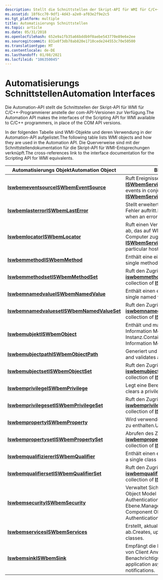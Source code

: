 ```yaml
---
description: Stellt die Schnittstellen der Skript-API für WMI für C/C++-Programmierer anstelle der com-API-Versionen zur Verfügung.
ms.assetid: 18f6cc70-9df1-4d43-a2e0-af03e2f9e2c5
ms.tgt_platform: multiple
title: Automatisierungs Schnittstellen
ms.topic: article
ms.date: 05/31/2018
ms.openlocfilehash: 652e9a1fb35a66bddb9f0aebe543770e89e6e2ee
ms.sourcegitcommit: 831e8f3db78ab820e1710cede244553c70e50500
ms.translationtype: MT
ms.contentlocale: de-DE
ms.lasthandoff: 01/08/2021
ms.locfileid: "106350045"
---
```

# <a name="automation-interfaces"></a><span data-ttu-id="c1195-103">Automatisierungs Schnittstellen</span><span class="sxs-lookup"><span data-stu-id="c1195-103">Automation Interfaces</span></span>

<span data-ttu-id="c1195-104">Die Automation-API stellt die Schnittstellen der Skript-API für WMI für C/C++-Programmierer anstelle der com-API-Versionen zur Verfügung.</span><span class="sxs-lookup"><span data-stu-id="c1195-104">The Automation API makes the interfaces of the Scripting API for WMI available to C/C++ programmers, in place of the COM API versions.</span></span>

<span data-ttu-id="c1195-105">In der folgenden Tabelle sind WMI-Objekte und deren Verwendung in der Automation-API aufgelistet.</span><span class="sxs-lookup"><span data-stu-id="c1195-105">The following table lists WMI objects and how they are used in the Automation API.</span></span> <span data-ttu-id="c1195-106">Die Querverweise sind mit der Schnittstellendokumentation für die Skript-API für WMI-Entsprechungen verknüpft.</span><span class="sxs-lookup"><span data-stu-id="c1195-106">The cross-references link to the interface documentation for the Scripting API for WMI equivalents.</span></span>



| <span data-ttu-id="c1195-107">Automatisierungs Objekt</span><span class="sxs-lookup"><span data-stu-id="c1195-107">Automation Object</span></span>                                 | <span data-ttu-id="c1195-108">BESCHREIBUNG</span><span class="sxs-lookup"><span data-stu-id="c1195-108">Description</span></span>                                                                                                                 |
|---------------------------------------------------|-----------------------------------------------------------------------------------------------------------------------------|
| [<span data-ttu-id="c1195-109">**Iswbemeventsource**</span><span class="sxs-lookup"><span data-stu-id="c1195-109">**ISWbemEventSource**</span></span>](swbemeventsource.md)     | <span data-ttu-id="c1195-110">Ruft Ereignisse in Verbindung mit [**ISWbemServices.Execnotificationquery**](swbemservices-execnotificationquery.md)ab.</span><span class="sxs-lookup"><span data-stu-id="c1195-110">Retrieves events in conjunction with [**ISWbemServices.ExecNotificationQuery**](swbemservices-execnotificationquery.md).</span></span>   |
| [<span data-ttu-id="c1195-111">**Iswbemlasterror**</span><span class="sxs-lookup"><span data-stu-id="c1195-111">**ISWbemLastError**</span></span>](swbemlasterror.md)         | <span data-ttu-id="c1195-112">Stellt erweiterte Fehlerinformationen bereit, wenn ein Fehler auftritt.</span><span class="sxs-lookup"><span data-stu-id="c1195-112">Provides extended error information when an error occurs.</span></span>                                                                   |
| [<span data-ttu-id="c1195-113">**Iswbemlocator**</span><span class="sxs-lookup"><span data-stu-id="c1195-113">**ISWbemLocator**</span></span>](swbemlocator.md)             | <span data-ttu-id="c1195-114">Ruft einen Verweis auf ein [**iswbemservices**](swbemservices.md) -Objekt ab, das auf WMI auf einem bestimmten Host Computer zugreifen kann.</span><span class="sxs-lookup"><span data-stu-id="c1195-114">Obtains a reference to an [**ISWbemServices**](swbemservices.md) object that can access WMI on a particular host computer.</span></span> |
| [<span data-ttu-id="c1195-115">**Iswbemmethod**</span><span class="sxs-lookup"><span data-stu-id="c1195-115">**ISWbemMethod**</span></span>](swbemmethod.md)               | <span data-ttu-id="c1195-116">Enthält eine einzelne Methoden Definition.</span><span class="sxs-lookup"><span data-stu-id="c1195-116">Contains a single method definition.</span></span>                                                                                        |
| [<span data-ttu-id="c1195-117">**Iswbemmethodset**</span><span class="sxs-lookup"><span data-stu-id="c1195-117">**ISWbemMethodSet**</span></span>](swbemmethodset.md)         | <span data-ttu-id="c1195-118">Ruft den Zugriff auf eine Auflistung von [**iswbemmethod**](swbemmethod.md) -Objekten ab.</span><span class="sxs-lookup"><span data-stu-id="c1195-118">Gets access to a collection of [**ISWbemMethod**](swbemmethod.md) objects.</span></span>                                                 |
| [<span data-ttu-id="c1195-119">**Iswbemnamedvalue**</span><span class="sxs-lookup"><span data-stu-id="c1195-119">**ISWbemNamedValue**</span></span>](swbemnamedvalue.md)       | <span data-ttu-id="c1195-120">Enthält einen einzelnen benannten Wert.</span><span class="sxs-lookup"><span data-stu-id="c1195-120">Contains a single named value.</span></span>                                                                                              |
| [<span data-ttu-id="c1195-121">**Iswbemnamedvalueset**</span><span class="sxs-lookup"><span data-stu-id="c1195-121">**ISWbemNamedValueSet**</span></span>](swbemnamedvalueset.md) | <span data-ttu-id="c1195-122">Ruft den Zugriff auf eine Auflistung von [**iswbemnamedvalue**](swbemnamedvalue.md) -Objekten ab.</span><span class="sxs-lookup"><span data-stu-id="c1195-122">Gets access to a collection of [**ISWbemNamedValue**](swbemnamedvalue.md) objects.</span></span>                                         |
| [<span data-ttu-id="c1195-123">**Iswbemubjekt**</span><span class="sxs-lookup"><span data-stu-id="c1195-123">**ISWbemObject**</span></span>](swbemobject.md)               | <span data-ttu-id="c1195-124">Enthält und manipuliert eine einzelne Common Information Model (CIM)-Objektklasse oder-Instanz.</span><span class="sxs-lookup"><span data-stu-id="c1195-124">Contains and manipulates a single Common Information Model (CIM) object class or instance.</span></span>                                  |
| [<span data-ttu-id="c1195-125">**Iswbemubjectpath**</span><span class="sxs-lookup"><span data-stu-id="c1195-125">**ISWbemObjectPath**</span></span>](swbemobjectpath.md)       | <span data-ttu-id="c1195-126">Generiert und überprüft einen Objekt Pfad.</span><span class="sxs-lookup"><span data-stu-id="c1195-126">Generates and validates an object path.</span></span>                                                                                     |
| [<span data-ttu-id="c1195-127">**Iswbemubjectset**</span><span class="sxs-lookup"><span data-stu-id="c1195-127">**ISWbemObjectSet**</span></span>](swbemobjectset.md)         | <span data-ttu-id="c1195-128">Ruft den Zugriff auf eine Auflistung von [**iswbemubject**](swbemobject.md) -Objekten ab.</span><span class="sxs-lookup"><span data-stu-id="c1195-128">Gets access to a collection of [**ISWbemObject**](swbemobject.md) objects.</span></span>                                                 |
| [<span data-ttu-id="c1195-129">**Iswbemprivilege**</span><span class="sxs-lookup"><span data-stu-id="c1195-129">**ISWbemPrivilege**</span></span>](swbemprivilege.md)         | <span data-ttu-id="c1195-130">Legt eine Berechtigung fest oder löscht sie.</span><span class="sxs-lookup"><span data-stu-id="c1195-130">Sets or clears a privilege.</span></span>                                                                                                 |
| [<span data-ttu-id="c1195-131">**Iswbemprivilegeset**</span><span class="sxs-lookup"><span data-stu-id="c1195-131">**ISWbemPrivilegeSet**</span></span>](swbemprivilegeset.md)   | <span data-ttu-id="c1195-132">Ruft den Zugriff auf eine Auflistung von [**iswbemprivilege**](swbemprivilege.md) -Objekten ab.</span><span class="sxs-lookup"><span data-stu-id="c1195-132">Gets access to a collection of [**ISWbemPrivilege**](swbemprivilege.md) objects.</span></span>                                           |
| [<span data-ttu-id="c1195-133">**Iswbemproperty**</span><span class="sxs-lookup"><span data-stu-id="c1195-133">**ISWbemProperty**</span></span>](swbemproperty.md)           | <span data-ttu-id="c1195-134">Wird verwendet, um eine einzelne CIM-Eigenschaft zu enthalten.</span><span class="sxs-lookup"><span data-stu-id="c1195-134">Used to contain a single CIM property.</span></span>                                                                                      |
| [<span data-ttu-id="c1195-135">**Iswbempropertyset**</span><span class="sxs-lookup"><span data-stu-id="c1195-135">**ISWbemPropertySet**</span></span>](swbempropertyset.md)     | <span data-ttu-id="c1195-136">Abrufen des Zugriffs auf eine Sammlung von [**iswbemproperty**](swbemproperty.md) -Objekten.</span><span class="sxs-lookup"><span data-stu-id="c1195-136">Get access to a collection of [**ISWbemProperty**](swbemproperty.md) objects.</span></span>                                              |
| [<span data-ttu-id="c1195-137">**Iswbemqualifizierer**</span><span class="sxs-lookup"><span data-stu-id="c1195-137">**ISWbemQualifier**</span></span>](swbemqualifier.md)         | <span data-ttu-id="c1195-138">Enthält einen einzelnen Klassen Qualifizierer.</span><span class="sxs-lookup"><span data-stu-id="c1195-138">Contains a single class qualifier.</span></span>                                                                                          |
| [<span data-ttu-id="c1195-139">**Iswbemqualifierset**</span><span class="sxs-lookup"><span data-stu-id="c1195-139">**ISWbemQualifierSet**</span></span>](swbemqualifierset.md)   | <span data-ttu-id="c1195-140">Ruft den Zugriff auf eine Auflistung von [**iswbemqualifier**](swbemqualifier.md) -Objekten ab.</span><span class="sxs-lookup"><span data-stu-id="c1195-140">Gets access to a collection of [**ISWbemQualifier**](swbemqualifier.md) objects.</span></span>                                           |
| [<span data-ttu-id="c1195-141">**Iswbemsecurity**</span><span class="sxs-lookup"><span data-stu-id="c1195-141">**ISWbemSecurity**</span></span>](swbemsecurity.md)           | <span data-ttu-id="c1195-142">Verwaltet Sicherheitseinstellungen wie Component Object Model (com)-Berechtigung, AuthenticationLevel und Identitätswechsel Ebene.</span><span class="sxs-lookup"><span data-stu-id="c1195-142">Manages security settings such as Component Object Model (COM) Privilege, AuthenticationLevel, and ImpersonationLevel.</span></span>      |
| [<span data-ttu-id="c1195-143">**Iswbemservices**</span><span class="sxs-lookup"><span data-stu-id="c1195-143">**ISWbemServices**</span></span>](swbemservices.md)           | <span data-ttu-id="c1195-144">Erstellt, aktualisiert und ruft Instanzen oder Klassen ab.</span><span class="sxs-lookup"><span data-stu-id="c1195-144">Creates, updates, and retrieves instances or classes.</span></span>                                                                       |
| [<span data-ttu-id="c1195-145">**Iswbemsink**</span><span class="sxs-lookup"><span data-stu-id="c1195-145">**ISWbemSink**</span></span>](swbemsink.md)                   | <span data-ttu-id="c1195-146">Empfängt die Ergebnisse der asynchronen Vorgänge von Client Anwendungen und Ereignis Benachrichtigungen.</span><span class="sxs-lookup"><span data-stu-id="c1195-146">Receives the results of client application asynchronous operations and event notifications.</span></span>                                 |



 

 

 



